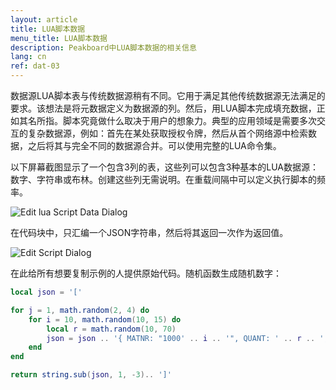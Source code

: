 ```yaml
---
layout: article
title: LUA脚本数据
menu_title: LUA脚本数据
description: Peakboard中LUA脚本数据的相关信息
lang: cn
ref: dat-03
---
```

数据源LUA脚本表与传统数据源稍有不同。它用于满足其他传统数据源无法满足的要求。该想法是将元数据定义为数据源的列。然后，用LUA脚本完成填充数据，正如其名所指。脚本究竟做什么取决于用户的想象力。典型的应用领域是需要多次交互的复杂数据源，例如：首先在某处获取授权令牌，然后从首个网络源中检索数据，之后将其与完全不同的数据源合并。可以使用完整的LUA命令集。

以下屏幕截图显示了一个包含3列的表，这些列可以包含3种基本的LUA数据源：数字、字符串或布林。创建这些列无需说明。在重载间隔中可以定义执行脚本的频率。

![Edit lua Script Data Dialog](/assets/images/data-sources/datasources-lua-script/edit-lua-script-data-dialog.png)

在代码块中，只汇编一个JSON字符串，然后将其返回一次作为返回值。

![Edit Script Dialog](/assets/images/data-sources/datasources-lua-script/edit-script-dialog.png)

在此给所有想要复制示例的人提供原始代码。随机函数生成随机数字：

```lua
local json = '['

for j = 1, math.random(2, 4) do
    for i = 10, math.random(10, 15) do
        local r = math.random(10, 70)
        json = json .. '{ MATNR: "1000' .. i .. '", QUANT: ' .. r .. ', QUNTS: "' .. r .. '" }, '
    end
end

return string.sub(json, 1, -3).. ']'
```
